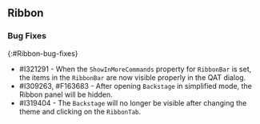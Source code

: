 ## Ribbon

### Bug Fixes

{:#Ribbon-bug-fixes}


* \#I321291 - When the `ShowInMoreCommands` property for `RibbonBar` is set, the items in the `RibbonBar` are now visible properly in the QAT dialog.
* \#I309263, #F163683 - After opening `Backstage` in simplified mode, the Ribbon panel will be hidden.
* \#I319404 - The `Backstage` will no longer be visible after changing the theme and clicking on the `RibbonTab`. 

